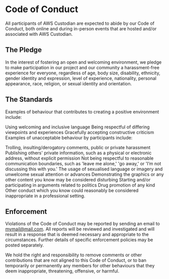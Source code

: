 # Code of Conduct

All participants of AWS Custodian are expected to abide by our Code of Conduct, both online and during in-person events
that are hosted and/or associated with AWS Custodian.

## The Pledge

In the interest of fostering an open and welcoming environment, we pledge to make participation in our project and our
community a harassment-free experience for everyone, regardless of age, body size, disability, ethnicity, gender
identity and expression, level of experience, nationality, personal appearance, race, religion, or sexual identity and
orientation.

## The Standards

Examples of behaviour that contributes to creating a positive environment include:

Using welcoming and inclusive language
Being respectful of differing viewpoints and experiences
Gracefully accepting constructive criticism
Examples of unacceptable behaviour by participants include:

Trolling, insulting/derogatory comments, public or private harassment
Publishing others' private information, such as a physical or electronic address, without explicit permission
Not being respectful to reasonable communication boundaries, such as 'leave me alone,' 'go away,' or 'I’m not discussing
this with you.'
The usage of sexualised language or imagery and unwelcome sexual attention or advances
Demonstrating the graphics or any other content you know may be considered disturbing
Starting and/or participating in arguments related to politics
Drug promotion of any kind
Other conduct which you know could reasonably be considered inappropriate in a professional setting.

## Enforcement

Violations of the Code of Conduct may be reported by sending an email to mymail@mail.com. All reports will be reviewed
and investigated and will result in a response that is deemed necessary and appropriate to the circumstances. Further
details of specific enforcement policies may be posted separately.

We hold the right and responsibility to remove comments or other contributions that are not aligned to this Code of
Conduct, or to ban temporarily or permanently any members for other behaviours that they deem inappropriate,
threatening, offensive, or harmful.